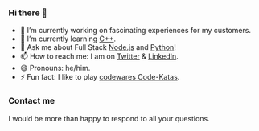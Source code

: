 ### Hi there 👋

- 🔭 I’m currently working on fascinating experiences for my customers.
- 🌱 I’m currently learning [C++](https://github.com/otmanecherradi/learning-cpp).
- 💬 Ask me about Full Stack [Node.js](https://nodejs.org/) and [Python](https://www.python.org/)!
- 📫 How to reach me: I am on [Twitter](https://twitter.com/OthmanCherradi?s=09) & [LinkedIn](https://www.linkedin.com/in/otmane-cherradi/).
- 😄 Pronouns: he/him.
- ⚡ Fun fact: I like to play [codewares Code-Katas](https://www.codewars.com/).

### Contact me
I would be more than happy to respond to all your questions.

<!--
**otmanecherradi/otmanecherradi** is a ✨ _special_ ✨ repository because its `README.md` (this file) appears on your GitHub profile.

Here are some ideas to get you started:

- 🔭 I’m currently working on ...
- 🌱 I’m currently learning ...
- 👯 I’m looking to collaborate on ...
- 🤔 I’m looking for help with ...
- 💬 Ask me about ...
- 📫 How to reach me: ...
- 😄 Pronouns: ...
- ⚡ Fun fact: ...
-->

